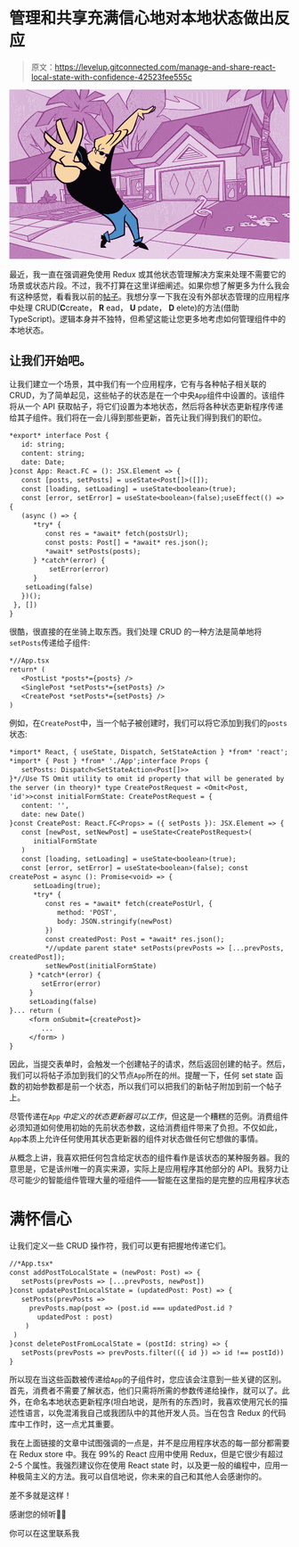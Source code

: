 # 管理和共享充满信心地对本地状态做出反应

> 原文：<https://levelup.gitconnected.com/manage-and-share-react-local-state-with-confidence-42523fee555c>

![](img/a526effc1bbf5d2221246f760b063cf3.png)

最近，我一直在强调避免使用 Redux 或其他状态管理解决方案来处理不需要它的场景或状态片段。不过，我不打算在这里详细阐述。如果你想了解更多为什么我会有这种感觉，看看我以前的[帖子](/react-is-a-state-manager-too-ya-know-ff3a7b357eeb)。我想分享一下我在没有外部状态管理的应用程序中处理 CRUD(**C**create， **R** ead， **U** pdate， **D** elete)的方法(借助 TypeScript)。逻辑本身并不独特，但希望这能让您更多地考虑如何管理组件中的本地状态。

## 让我们开始吧。

让我们建立一个场景，其中我们有一个应用程序，它有与各种帖子相关联的 CRUD，为了简单起见，这些帖子的状态是在一个中央`App`组件中设置的。该组件将从一个 API 获取帖子，将它们设置为本地状态，然后将各种状态更新程序传递给其子组件。我们将在一会儿得到那些更新，首先让我们得到我们的职位。

```
*export* interface Post {
   id: string;
   content: string;
   date: Date;
}const App: React.FC = (): JSX.Element => {
   const [posts, setPosts] = useState<Post[]>([]);
   const [loading, setLoading] = useState<boolean>(true);
   const [error, setError] = useState<boolean>(false);useEffect(() => {
   (async () => {
      *try* {
         const res = *await* fetch(postsUrl);
         const posts: Post[] = *await* res.json();
         *await* setPosts(posts);
      } *catch*(error) {
          setError(error)
      }
    setLoading(false)
   })();
 }, [])
}
```

很酷，很直接的在坐骑上取东西。我们处理 CRUD 的一种方法是简单地将`setPosts`传递给子组件:

```
*//App.tsx
return* (
   <PostList *posts*={posts} />
   <SinglePost *setPosts*={setPosts} />
   <CreatePost *setPosts*={setPosts} />
)
```

例如，在`CreatePost`中，当一个帖子被创建时，我们可以将它添加到我们的`posts`状态:

```
*import* React, { useState, Dispatch, SetStateAction } *from* 'react';
*import* { Post } *from* './App';interface Props {
   setPosts: Dispatch<SetStateAction<Post[]>>
}*//Use TS Omit utility to omit id property that will be generated by the server (in theory)* type CreatePostRequest = <Omit<Post, 'id'>>const initialFormState: CreatePostRequest = { 
   content: '',
   date: new Date()
}const CreatePost: React.FC<Props> = ({ setPosts }): JSX.Element => {
   const [newPost, setNewPost] = useState<CreatePostRequest>(
      initialFormState
   )
   const [loading, setLoading] = useState<boolean>(true);
   const [error, setError] = useState<boolean>(false); const createPost = async (): Promise<void> => {
      setLoading(true);
      *try* {
         const res = *await* fetch(createPostUrl, {
            method: 'POST',
            body: JSON.stringify(newPost)
         })
         const createdPost: Post = *await* res.json();
         *//update parent state* setPosts(prevPosts => [...prevPosts, createdPost]);
         setNewPost(initialFormState)
     } *catch*(error) {
        setError(error)
     }
     setLoading(false)
}... return (
     <form onSubmit={createPost}>
        ...
     </form> )
}
```

因此，当提交表单时，会触发一个创建帖子的请求，然后返回创建的帖子。然后，我们可以将帖子添加到我们的父节点`App`所在的州。提醒一下，任何 set state 函数的初始参数都是前一个状态，所以我们可以把我们的新帖子附加到前一个帖子上。

尽管传递在`App` *中定义的状态更新器可以工作*，但这是一个糟糕的范例。消费组件必须知道如何使用初始的先前状态参数，这给消费组件带来了负担。不仅如此，`App`本质上允许任何使用其状态更新器的组件对状态做任何它想做的事情。

从概念上讲，我喜欢把任何包含给定状态的组件看作是该状态的某种服务器。我的意思是，它是该州唯一的真实来源，实际上是应用程序其他部分的 API。我努力让尽可能少的智能组件管理大量的哑组件——智能在这里指的是完整的应用程序状态

# 满怀信心

让我们定义一些 CRUD 操作符，我们可以更有把握地传递它们。

```
//*App.tsx*
const addPostToLocalState = (newPost: Post) => {
   setPosts(prevPosts => [...prevPosts, newPost])
}const updatePostInLocalState = (updatedPost: Post) => {
   setPosts(prevPosts =>
     prevPosts.map(post => (post.id === updatedPost.id ? 
       updatedPost : post)
    )
 )
}const deletePostFromLocalState = (postId: string) => {
   setPosts(prevPosts => prevPosts.filter(({ id }) => id !== postId))
}
```

所以现在当这些函数被传递给`App`的子组件时，您应该会注意到一些关键的区别。首先，消费者不需要了解状态，他们只需将所需的参数传递给操作，就可以了。此外，在命名本地状态更新程序(坦白地说，是所有的东西)时，我喜欢使用冗长的描述性语言，以免混淆我自己或我团队中的其他开发人员。当在包含 Redux 的代码库中工作时，这一点尤其重要。

我在上面链接的文章中试图强调的一点是，并不是应用程序状态的每一部分都需要在 Redux store 中。我在 99%的 React 应用中使用 Redux，但是它很少有超过 2-5 个属性。我强烈建议你在使用 React state 时，以及更一般的编程中，应用一种极简主义的方法。我可以自信地说，你未来的自己和其他人会感谢你的。

差不多就是这样！

感谢您的倾听👋🏻

你可以在这里联系我